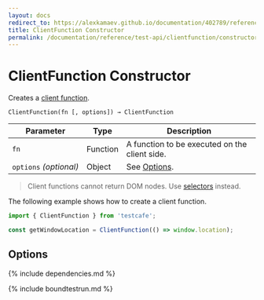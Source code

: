 ```yaml
---
layout: docs
redirect_to: https://alexkamaev.github.io/documentation/402789/reference/test-api/clientfunction/constructor
title: ClientFunction Constructor
permalink: /documentation/reference/test-api/clientfunction/constructor.html
---
```

# ClientFunction Constructor

Creates a [client function](../../../guides/basic-guides/obtain-client-side-info.md).

```text
ClientFunction(fn [, options]) → ClientFunction
```

Parameter              | Type     | Description
---------------------- | -------- | ---------------------------------------------
`fn`                   | Function | A function to be executed on the client side.
`options`&#160;*(optional)* | Object   | See [Options](#options).

> Client functions cannot return DOM nodes. Use [selectors](../../../guides/basic-guides/select-page-elements.md) instead.

The following example shows how to create a client function.

```js
import { ClientFunction } from 'testcafe';

const getWindowLocation = ClientFunction(() => window.location);
```

## Options

{% include dependencies.md %}

{% include boundtestrun.md %}
